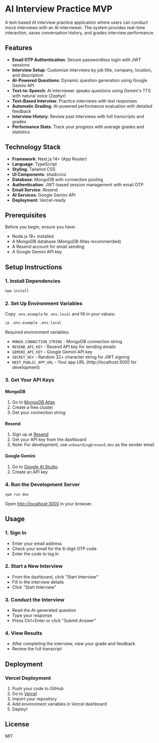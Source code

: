 # AI Interview Practice MVP

A text-based AI interview practice application where users can conduct mock interviews with an AI interviewer. The system provides real-time interaction, saves conversation history, and grades interview performance.

## Features

- **Email OTP Authentication**: Secure passwordless login with JWT sessions
- **Interview Setup**: Customize interviews by job title, company, location, and description
- **AI-Powered Questions**: Dynamic question generation using Google Gemini API
- **Text-to-Speech**: AI interviewer speaks questions using Gemini's TTS with natural voice (Zephyr)
- **Text-Based Interview**: Practice interviews with text responses
- **Automatic Grading**: AI-powered performance evaluation with detailed feedback
- **Interview History**: Review past interviews with full transcripts and grades
- **Performance Stats**: Track your progress with average grades and statistics

## Technology Stack

- **Framework**: Next.js 14+ (App Router)
- **Language**: TypeScript
- **Styling**: Tailwind CSS
- **UI Components**: shadcn/ui
- **Database**: MongoDB with connection pooling
- **Authentication**: JWT-based session management with email OTP
- **Email Service**: Resend
- **AI Services**: Google Gemini API
- **Deployment**: Vercel-ready

## Prerequisites

Before you begin, ensure you have:

- Node.js 18+ installed
- A MongoDB database (MongoDB Atlas recommended)
- A Resend account for email sending
- A Google Gemini API key

## Setup Instructions

### 1. Install Dependencies

```bash
npm install
```

### 2. Set Up Environment Variables

Copy `.env.example` to `.env.local` and fill in your values:

```bash
cp .env.example .env.local
```

Required environment variables:
- `MONGO_CONNECTION_STRING` - MongoDB connection string
- `RESEND_API_KEY` - Resend API key for sending emails
- `GEMINI_API_KEY` - Google Gemini API key
- `SECRET_KEY` - Random 32+ character string for JWT signing
- `NEXT_PUBLIC_APP_URL` - Your app URL (http://localhost:3000 for development)

### 3. Get Your API Keys

#### MongoDB
1. Go to [MongoDB Atlas](https://www.mongodb.com/cloud/atlas)
2. Create a free cluster
3. Get your connection string

#### Resend
1. Sign up at [Resend](https://resend.com)
2. Get your API key from the dashboard
3. Note: For development, use `onboarding@resend.dev` as the sender email

#### Google Gemini
1. Go to [Google AI Studio](https://makersuite.google.com/app/apikey)
2. Create an API key

### 4. Run the Development Server

```bash
npm run dev
```

Open [http://localhost:3000](http://localhost:3000) in your browser.

## Usage

### 1. Sign In
- Enter your email address
- Check your email for the 6-digit OTP code
- Enter the code to log in

### 2. Start a New Interview
- From the dashboard, click "Start Interview"
- Fill in the interview details
- Click "Start Interview"

### 3. Conduct the Interview
- Read the AI-generated question
- Type your response
- Press Ctrl+Enter or click "Submit Answer"

### 4. View Results
- After completing the interview, view your grade and feedback
- Review the full transcript

## Deployment

### Vercel Deployment

1. Push your code to GitHub
2. Go to [Vercel](https://vercel.com)
3. Import your repository
4. Add environment variables in Vercel dashboard
5. Deploy!

## License

MIT
